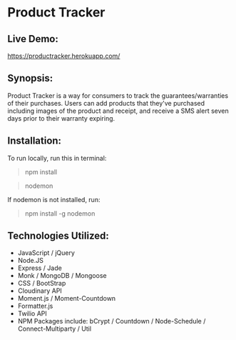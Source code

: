 # Product Tracker

## Live Demo:
https://productracker.herokuapp.com/

## Synopsis:
Product Tracker is a way for consumers to track the guarantees/warranties of their purchases. Users can add products that they've purchased including images of the product and receipt, and receive a SMS alert seven days prior to their warranty expiring.

## Installation:
To run locally, run this in terminal:
>npm install

>nodemon

If nodemon is not installed, run:
>npm install -g nodemon

## Technologies Utilized:
- JavaScript / jQuery
- Node.JS
- Express / Jade
- Monk / MongoDB / Mongoose
- CSS / BootStrap
- Cloudinary API
- Moment.js / Moment-Countdown
- Formatter.js
- Twilio API
- NPM Packages include: bCrypt / Countdown / Node-Schedule / Connect-Multiparty / Util

<!-- ## ERD Diagram
![](http://s11.postimg.org/u4bwg3ho3/Screen_Shot_2015_10_04_at_7_53_31_PM.png) -->
